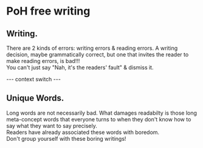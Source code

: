 # PoH free writing
## Writing.  
There are 2 kinds of errors: writing errors & reading errors. A writing decision, maybe grammatically correct, but one that invites the reader to make reading errors, is bad!!!  
You can't just say "Nah, it's the readers' fault" & dismiss it.  

--- context switch ---
## Unique Words. 
Long words are not necessarily bad. What damages readabilty is those long meta-concept words that everyone turns to when they don't know how to say what they want to say precisely.  
Readers have already associated these words with boredom.  
Don't group yourself with these boring writings! 
